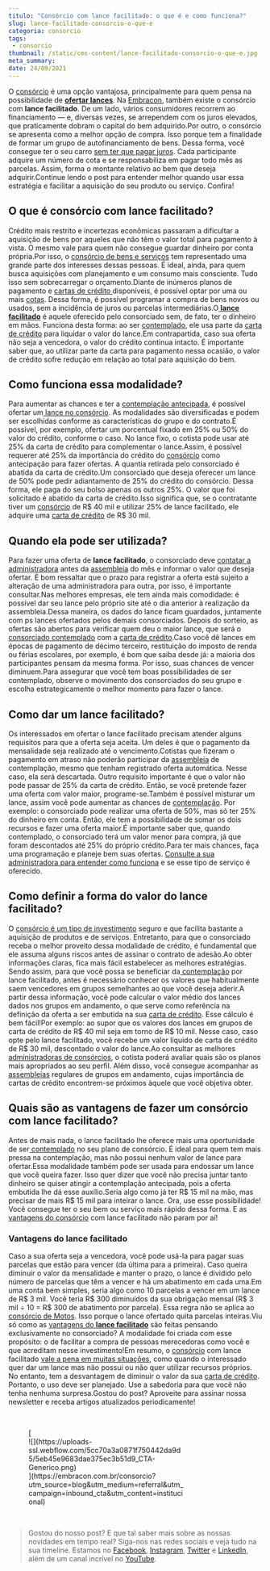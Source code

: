 ```yaml
---
titulo: "Consórcio com lance facilitado: o que é e como funciona?"
slug: lance-facilitado-consorcio-o-que-e
categoria: consorcio
tags:
 - consorcio
thumbnail: /static/cms-content/lance-facilitado-consorcio-o-que-e.jpg
meta_summary: 
date: 24/09/2021
---
```

O [consórcio](https://www.embracon.com.br/conhecaoconsorcio/o-que-e-consorcio) é uma opção vantajosa, principalmente para quem pensa na possibilidade de [**ofertar lances**](https://www.embracon.com.br/blog/como-funcionam-os-tipos-de-lances-no-consorcio). Na [Embracon](https://www.embracon.com.br/), também existe o consórcio com **lance facilitado**. De um lado, vários consumidores recorrem ao financiamento — e, diversas vezes, se arrependem com os juros elevados, que praticamente dobram o capital do bem adquirido.Por outro, o consórcio se apresenta como a melhor opção de compra. Isso porque tem a finalidade de formar um grupo de autofinanciamento de bens. Dessa forma, você consegue ter o seu carro [sem ter que pagar juros](https://www.embracon.com.br/blog/consorcio-nao-tem-juros-entenda). Cada participante adquire um número de cota e se responsabiliza em pagar todo mês as parcelas. Assim, forma o montante relativo ao bem que deseja adquirir.Continue lendo o post para entender melhor quando usar essa estratégia e facilitar a aquisição do seu produto ou serviço. Confira!

O que é consórcio com lance facilitado?
---------------------------------------

Crédito mais restrito e incertezas econômicas passaram a dificultar a aquisição de bens por aqueles que não têm o valor total para pagamento à vista. O mesmo vale para quem não consegue guardar dinheiro por conta própria.Por isso, o [consórcio de bens e serviços](http://www.embracon.com.br/conhecaoconsorcio/o-que-e-consorcio) tem representado uma grande parte dos interesses dessas pessoas. É ideal, ainda, para quem busca aquisições com planejamento e um consumo mais consciente. Tudo isso sem sobrecarregar o orçamento.Diante de inúmeros planos de pagamento e [cartas de crédito ](https://www.embracon.com.br/blog/o-que-voce-precisa-saber-sobre-a-carta-de-credito-de-consorcios)disponíveis, é possível optar por uma ou mais [cotas](https://www.embracon.com.br/conhecaoconsorcio/o-que-e-a-cota-de-consorcio). Dessa forma, é possível programar a compra de bens novos ou usados, sem a incidência de juros ou parcelas intermediárias.O[ **lance facilitado**](https://www.embracon.com.br/conhecaoconsorcio/o-que-e-o-lance) é aquele oferecido pelo consorciado sem, de fato, ter o dinheiro em mãos. Funciona desta forma: ao ser [contemplado](https://www.embracon.com.br/blog/como-ser-contemplado-mais-rapido-no-consorcio), ele usa parte da [carta de crédito](https://www.embracon.com.br/blog/quitacao-de-financiamento-como-usar-a-carta-de-credito) para liquidar o valor do lance.Em contrapartida, caso sua oferta não seja a vencedora, o valor do crédito continua intacto. É importante saber que, ao utilizar parte da carta para pagamento nessa ocasião, o valor de crédito sofre redução em relação ao total para aquisição do bem.

Como funciona essa modalidade?
------------------------------

Para aumentar as chances e ter a [contemplação antecipada](https://www.embracon.com.br/blog/como-ser-contemplado-mais-rapido-no-consorcio), é possível ofertar um[ lance no consórcio](https://www.embracon.com.br/blog/como-funcionam-os-tipos-de-lances-no-consorcio). As modalidades são diversificadas e podem ser escolhidas conforme as características do grupo e do contrato.É possível, por exemplo, ofertar um porcentual fixado em 25% ou 50% do valor do crédito, conforme o caso. No lance fixo, o cotista pode usar até 25% da carta de crédito para complementar o lance.Assim, é possível requerer até 25% da importância do crédito do [consórcio](https://www.embracon.com.br/blog/tipos-de-consorcio) como antecipação para fazer ofertas. A quantia retirada pelo consorciado é abatida da carta de crédito.Um consorciado que deseja oferecer um lance de 50% pode pedir adiantamento de 25% do crédito do consórcio. Dessa forma, ele paga do seu bolso apenas os outros 25%. O valor que foi solicitado é abatido da carta de crédito.Isso significa que, se o contratante tiver um [consórcio](https://www.embracon.com.br/conhecaoconsorcio/o-que-e-consorcio) de R$ 40 mil e utilizar 25% de lance facilitado, ele adquire uma [carta de crédito](https://www.embracon.com.br/blog/o-que-voce-precisa-saber-sobre-a-carta-de-credito-de-consorcios) de R$ 30 mil.

Quando ela pode ser utilizada?
------------------------------

Para fazer uma oferta de **lance facilitado**, o consorciado deve <a href="">contatar a administradora</a> antes da [assembleia](https://www.embracon.com.br/blog/assembleia-de-consorcio-como-funciona) do mês e informar o valor que deseja ofertar. É bom ressaltar que o prazo para registrar a oferta está sujeito a alteração de uma administradora para outra, por isso, é importante consultar.Nas melhores empresas, ele tem ainda mais comodidade: é possível dar seu lance pelo próprio site até o dia anterior à realização da assembleia.Dessa maneira, os dados do lance ficam guardados, juntamente com ps lances ofertados pelos demais consorciados. Depois do sorteio, as ofertas são abertos para verificar quem deu o maior lance, que será o [consorciado contemplado](https://www.embracon.com.br/blog/contemplacao-consorcio-carro-como-aumentar-chances) com a [carta de crédito](https://www.embracon.com.br/blog/o-que-voce-precisa-saber-sobre-a-carta-de-credito-de-consorcios).Caso você dê lances em épocas de pagamento de décimo terceiro, restituição do imposto de renda ou férias escolares, por exemplo, é bom que saiba desde já: a maioria dos participantes pensam da mesma forma. Por isso, suas chances de vencer diminuem.Para assegurar que você tem boas possibilidades de ser contemplado, observe o movimento dos consorciados do seu grupo e escolha estrategicamente o melhor momento para fazer o lance.

Como dar um lance facilitado?
-----------------------------

Os interessados em ofertar o lance facilitado precisam atender alguns requisitos para que a oferta seja aceita. Um deles é que o pagamento da mensalidade seja realizado até o vencimento.Cotistas que fizeram o pagamento em atraso não poderão participar da [assembleia](https://www.embracon.com.br/blog/assembleia-de-consorcio-como-funciona) de contemplação, mesmo que tenham registrado oferta automática. Nesse caso, ela será descartada. Outro requisito importante é que o valor não pode passar de 25% da carta de crédito. Então, se você pretende fazer uma oferta com valor maior, programe-se.Também é possível misturar um lance, assim você pode aumentar as chances de [contemplação](http://embracon.com.br/blog/contemplacao-no-consorcio-de-imoveis-como-funciona). Por exemplo: o consorciado pode realizar uma oferta de 50%, mas só ter 25% do dinheiro em conta. Então, ele tem a possibilidade de somar os dois recursos e fazer uma oferta maior.É importante saber que, quando contemplado, o consorciado terá um valor menor para compra, já que foram descontados até 25% do próprio crédito.Para ter mais chances, faça uma programação e planeje bem suas ofertas. [Consulte a sua administradora para entender como funciona](https://www.embracon.com.br/blog/afinal-o-que-uma-administradora-de-consorcio-faz) e se esse tipo de serviço é oferecido.

Como definir a forma do valor do lance facilitado?
--------------------------------------------------

O [consórcio é um tipo de investimento](https://www.embracon.com.br/blog/tipos-de-consorcio) seguro e que facilita bastante a aquisição de produtos e de serviços. Entretanto, para que o consorciado receba o melhor proveito dessa modalidade de crédito, é fundamental que ele assuma alguns riscos antes de assinar o contrato de adesão.Ao obter informações claras, fica mais fácil estabelecer as melhores estratégias. Sendo assim, para que você possa se beneficiar da[ contemplação](http://embracon.com.br/blog/contemplacao-no-consorcio-de-imoveis-como-funciona) por lance facilitado, antes é necessário conhecer os valores que habitualmente saem vencedores em grupos semelhantes ao que você deseja aderir.A partir dessa informação, você pode calcular o valor médio dos lances dados nos grupos em andamento, o que serve como referência na definição da oferta a ser embutida na sua [carta de crédito](https://www.embracon.com.br/blog/o-que-voce-precisa-saber-sobre-a-carta-de-credito-de-consorcios). Esse cálculo é bem fácil!Por exemplo: ao supor que os valores dos lances em grupos de carta de crédito de R$ 40 mil seja em torno de R$ 10 mil. Nesse caso, caso opte pelo lance facilitado, você recebe um valor líquido de carta de crédito de R$ 30 mil, descontado o valor do lance.Ao consultar as melhores [administradoras de consórcios](https://www.embracon.com.br/blog/afinal-o-que-uma-administradora-de-consorcio-faz), o cotista poderá avaliar quais são os planos mais apropriados ao seu perfil. Além disso, você consegue acompanhar as [assembleias](https://www.embracon.com.br/blog/assembleia-de-consorcio-como-funciona) regulares de grupos em andamento, cujas importância de cartas de crédito encontrem-se próximos àquele que você objetiva obter.

Quais são as vantagens de fazer um consórcio com lance facilitado?
------------------------------------------------------------------

Antes de mais nada, o lance facilitado lhe oferece mais uma oportunidade de ser[ contemplado](https://www.embracon.com.br/blog/como-ser-contemplado-mais-rapido-no-consorcio) no seu plano de consórcio. É ideal para quem tem mais pressa na contemplação, mas não possui nenhum valor de lance para ofertar.Essa modalidade também pode ser usada para endossar um lance que você queira fazer. Isso quer dizer que você não precisa juntar tanto dinheiro se quiser atingir a contemplação antecipada, pois a oferta embutida lhe dá esse auxílio.Seria algo como já ter R$ 15 mil na mão, mas precisar de mais R$ 15 mil para inteirar o lance. Ora, use esse possibilidade! Você consegue ter o seu bem ou serviço mais rápido dessa forma. E as [vantagens do consórcio](https://www.embracon.com.br/blog/confira-10-vantagens-indiscutiveis-do-consorcio) com lance facilitado não param por aí!

### Vantagens do lance facilitado

Caso a sua oferta seja a vencedora, você pode usá-la para pagar suas parcelas que estão para vencer (da última para a primeira). Caso queira diminuir o valor da mensalidade e manter o prazo, o lance é dividido pelo número de parcelas que têm a vencer e há um abatimento em cada uma.Em uma conta bem simples, seria algo como 10 parcelas a vencer em um lance de R$ 3 mil. Você teria R$ 300 diminuídos da sua obrigação mensal (R$ 3 mil ÷ 10 = R$ 300 de abatimento por parcela). Essa regra não se aplica ao [consórcio de Motos](https://www.embracon.com.br/consorcio-motos). Isso porque o lance ofertado quita parcelas inteiras.Viu só como as [vantagens do **lance facilitado**](https://www.embracon.com.br/conhecaoconsorcio/o-que-e-o-lance) são feitas pensando exclusivamente no consorciado? A modalidade foi criada com esse propósito: o de facilitar a compra de pessoas merecedoras como você e que acreditam nesse investimento!Em resumo, o [consórcio](https://www.embracon.com.br/blog/tipos-de-consorcio) com lance facilitado [vale a pena em muitas situações](https://www.embracon.com.br/blog/em-quais-situacoes-vale-a-pena-fazer-um-consorcio-entenda-aqui), como quando o interessado quer dar um lance mas não possui ou não quer utilizar recursos próprios. No entanto, tem a desvantagem de diminuir o valor da sua [carta de crédito](https://www.embracon.com.br/blog/o-que-voce-precisa-saber-sobre-a-carta-de-credito-de-consorcios). Portanto, o uso deve ser planejado. Use a sabedoria para que você não tenha nenhuma surpresa.Gostou do post? Aproveite para assinar nossa newsletter e receba artigos atualizados periodicamente!

‍

<figure class="w-richtext-figure-type-image w-richtext-align-center" style="max-width:310px">[<div>![](https://uploads-ssl.webflow.com/5cc70a3a0871f750442da9d5/5eb45e9683dae375ec3b51d9_CTA-Generico.png)</div>](https://embracon.com.br/consorcio?utm_source=blog&utm_medium=referral&utm_campaign=inbound_cta&utm_content=institucional)</figure>‍

> Gostou do nosso post? E que tal saber mais sobre as nossas novidades em tempo real? Siga-nos nas redes sociais e veja tudo na sua timeline. Estamos no [Facebook](https://www.facebook.com/embracon/), [Instagram](https://www.instagram.com/embraconoficial/), [Twitter](https://twitter.com/embracon) e [LinkedIn](https://www.linkedin.com/company/1018875/), além de um canal incrível no [YouTube](https://www.youtube.com/channel/UCL-Y0mv9zc73Iek48NLUBzQ).

